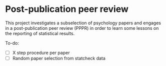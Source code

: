 # Post-publication peer review

This project investigates a subselection of psychology papers and engages in a post-publication peer review (PPPR) in order to learn some lessons on the reporting of statistical results. 

To-do:

- [ ] X step procedure per paper
- [ ] Random paper selection from statcheck data